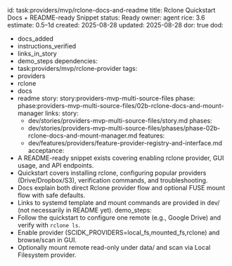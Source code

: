 id: task:providers/mvp/rclone-docs-and-readme
title: Rclone Quickstart Docs + README-ready Snippet
status: Ready
owner: agent
rice: 3.6
estimate: 0.5–1d
created: 2025-08-28
updated: 2025-08-28
dor: true
dod:
- docs_added
- instructions_verified
- links_in_story
- demo_steps
dependencies:
- task:providers/mvp/rclone-provider
tags:
- providers
- rclone
- docs
- readme
story: story:providers-mvp-multi-source-files
phase: phase:providers-mvp-multi-source-files/02b-rclone-docs-and-mount-manager
links:
  story:
  - dev/stories/providers-mvp-multi-source-files/story.md
  phases:
  - dev/stories/providers-mvp-multi-source-files/phases/phase-02b-rclone-docs-and-mount-manager.md
  features:
  - dev/features/providers/feature-provider-registry-and-interface.md
acceptance:
- A README-ready snippet exists covering enabling rclone provider, GUI usage, and API endpoints.
- Quickstart covers installing rclone, configuring popular providers (Drive/Dropbox/S3), verification commands, and troubleshooting.
- Docs explain both direct Rclone provider flow and optional FUSE mount flow with safe defaults.
- Links to systemd template and mount commands are provided in dev/ (not necessarily in README yet).
demo_steps:
- Follow the quickstart to configure one remote (e.g., Google Drive) and verify with `rclone ls`.
- Enable provider (SCIDK_PROVIDERS=local_fs,mounted_fs,rclone) and browse/scan in GUI.
- Optionally mount remote read-only under data/ and scan via Local Filesystem provider.
